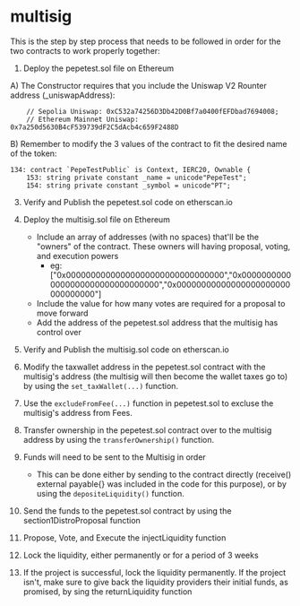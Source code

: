 # multisig

This is the step by step process that needs to be followed in order for the two contracts to work properly together:

1) Deploy the pepetest.sol file on Ethereum

  A) The Constructor requires that you include the Uniswap V2 Rounter address (_uniswapAddress):

        // Sepolia Uniswap: 0xC532a74256D3Db42D0Bf7a0400fEFDbad7694008;
        // Ethereum Mainnet Uniswap: 0x7a250d5630B4cF539739dF2C5dAcb4c659F2488D

  B) Remember to modify the 3 values of the contract to fit the desired name of the token:
  
	134: contract `PepeTestPublic` is Context, IERC20, Ownable {
        153: string private constant _name = unicode"PepeTest";
        154: string private constant _symbol = unicode"PT";

3) Verify and Publish the pepetest.sol code on etherscan.io

4) Deploy the multisig.sol file on Ethereum
   * Include an array of addresses (with no spaces) that'll be the "owners" of the contract. These owners will having proposal, voting, and execution powers
     * eg: ["0x00000000000000000000000000000000","0x00000000000000000000000000000000","0x00000000000000000000000000000000"]
   * Include the value for how many votes are required for a proposal to move forward
   * Add the address of the pepetest.sol address that the multisig has control over 

5) Verify and Publish the multisig.sol code on etherscan.io

6) Modify the taxwallet address in the pepetest.sol contract with the multisig's address (the multisig will then become the wallet taxes go to) by using the `set_taxWallet(...)` function.

7) Use the `excludeFromFee(...)` function in pepetest.sol to excluse the multisig's address from Fees.

8) Transfer ownership in the pepetest.sol contract over to the multisig address by using the `transferOwnership()` function.

9) Funds will need to be sent to the Multisig in order
   * This can be done either by sending to the contract directly (receive() external payable{} was included in the code for this purpose), or by using the `depositeLiquidity()` function. 

10) Send the funds to the pepetest.sol contract by using the section1DistroProposal function

11) Propose, Vote, and Execute the injectLiquidity function

12) Lock the liquidity, either permanently or for a period of 3 weeks

13) If the project is successful, lock the liquidity permanently. If the project isn't, make sure to give back the liquidity providers their initial funds, as promised, by sing the  returnLiquidity function
		
